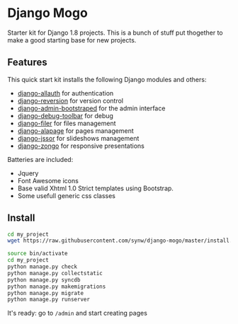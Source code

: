 Django Mogo
==============

Starter kit for Django 1.8 projects.
This is a bunch of stuff put thogether to make a good starting base for new projects.

Features
--------------

This quick start kit installs the following Django modules and others:

- [django-allauth](https://github.com/pennersr/django-allauth) for authentication
- [django-reversion](https://github.com/etianen/django-reversion) for version control
- [django-admin-bootstraped](https://github.com/django-admin-bootstrapped/django-admin-bootstrapped) for the admin interface
- [django-debug-toolbar](https://github.com/django-debug-toolbar/django-debug-toolbar) for debug
- [django-filer](https://github.com/divio/django-filer) for files management
- [django-alapage](https://github.com/synw/django-alapage) for pages management
- [django-jssor](https://github.com/synw/django-jssor) for slideshows management
- [django-zongo](https://github.com/synw/django-zongo) for responsive presentations

Batteries are included:

- Jquery
- Font Awesome icons
- Base valid Xhtml 1.0 Strict templates using Bootstrap.
- Some usefull generic css classes

Install
--------------

  ```bash
cd my_project
wget https://raw.githubusercontent.com/synw/django-mogo/master/install.sh && chmod a+x install.sh && ./install.sh my_project && rm install.sh

source bin/activate
cd my_project
python manage.py check
python manage.py collectstatic
python manage.py syncdb
python manage.py makemigrations
python manage.py migrate
python manage.py runserver
  ```

It's ready: go to `/admin` and start creating pages



